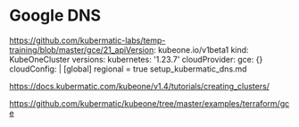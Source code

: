 # Google DNS
https://github.com/kubermatic-labs/temp-training/blob/master/gce/21_apiVersion: kubeone.io/v1beta1
kind: KubeOneCluster
versions:
  kubernetes: '1.23.7'
cloudProvider:
  gce: {}
  cloudConfig: |
    [global]
    regional = true
setup_kubermatic_dns.md

https://docs.kubermatic.com/kubeone/v1.4/tutorials/creating_clusters/

https://github.com/kubermatic/kubeone/tree/master/examples/terraform/gce